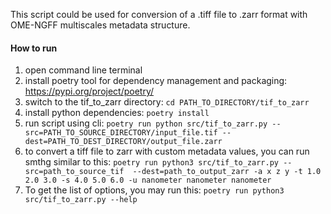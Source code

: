 This script could be used for conversion of a .tiff file to .zarr format with OME-NGFF multiscales metadata structure.
#### How to run
1. open command line terminal
2. install poetry tool for dependency management and packaging: https://pypi.org/project/poetry/
3. switch to the tif_to_zarr directory:
    ``cd PATH_TO_DIRECTORY/tif_to_zarr``
4. install python dependencies:
    ``poetry install``
5. run script using cli:
    ``poetry run python src/tif_to_zarr.py --src=PATH_TO_SOURCE_DIRECTORY/input_file.tif --dest=PATH_TO_DEST_DIRECTORY/output_file.zarr``
6. to convert a tiff file to zarr with custom metadata values, you can run smthg similar to this:
``poetry run python3 src/tif_to_zarr.py --src=path_to_source_tif  --dest=path_to_output_zarr -a x z y -t 1.0 2.0 3.0 -s 4.0 5.0 6.0 -u nanometer nanometer nanometer``
7. To get the list of options, you may run this:
``poetry run python3 src/tif_to_zarr.py --help``
